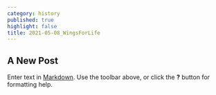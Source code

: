 ```yaml
---
category: history
published: true
highlight: false
title: 2021-05-08_WingsForLife
---
```

## A New Post

Enter text in [Markdown](http://daringfireball.net/projects/markdown/). Use the toolbar above, or click the **?** button for formatting help.
